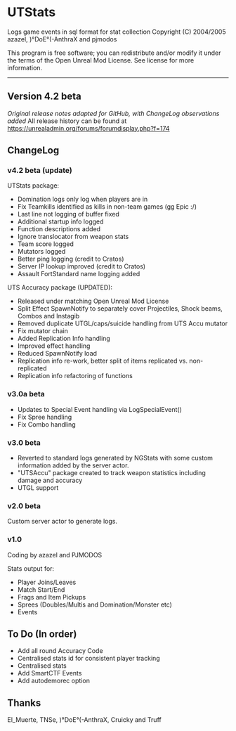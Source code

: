 # UTStats #
Logs game events in sql format for stat collection
Copyright (C) 2004/2005 azazel, )°DoE°(-AnthraX and pjmodos

This program is free software; you can redistribute and/or modify it under the terms of the Open Unreal Mod License.
See license for more information.

- - - -

## Version 4.2 beta ##
_Original release notes adapted for GitHub, with ChangeLog observations added_
All release history can be found at https://unrealadmin.org/forums/forumdisplay.php?f=174

## ChangeLog ##

### v4.2 beta (update) ###
UTStats package:
 - Domination logs only log when players are in
 - Fix Teamkills identified as kills in non-team games (gg Epic :/)
 - Last line not logging of buffer fixed
 - Additional startup info logged
 - Function descriptions added
 - Ignore translocator from weapon stats
 - Team score logged
 - Mutators logged
 - Better ping logging (credit to Cratos)
 - Server IP lookup improved (credit to Cratos)
 - Assault FortStandard name logging added

UTS Accuracy package (UPDATED): 
 - Released under matching Open Unreal Mod License
 - Split Effect SpawnNotify to separately cover Projectiles, Shock beams, Combos and Instagib
 - Removed duplicate UTGL/caps/suicide handling from UTS Accu mutator
 - Fix mutator chain
 - Added Replication Info handling
 - Improved effect handling
 - Reduced SpawnNotify load
 - Replication info re-work, better split of items replicated vs. non-replicated
 - Replication info refactoring of functions

### v3.0a beta ###
 - Updates to Special Event handling via LogSpecialEvent()
 - Fix Spree handling
 - Fix Combo handling

### v3.0 beta ###
 - Reverted to standard logs generated by NGStats with some custom information added by the server actor.
 - "UTSAccu" package created to track weapon statistics including damage and accuracy
 - UTGL support

### v2.0 beta ###
Custom server actor to generate logs.

### v1.0 ###
Coding by azazel and PJMODOS

Stats output for:

 - Player Joins/Leaves
 - Match Start/End
 - Frags and Item Pickups
 - Sprees (Doubles/Multis and Domination/Monster etc)
 - Events

## To Do (In order) ##

 - Add all round Accuracy Code
 - Centralised stats id for consistent player tracking
 - Centralised stats
 - Add SmartCTF Events
 - Add autodemorec option

## Thanks ##
El_Muerte, TNSe, )°DoE°(-AnthraX, Cruicky and Truff